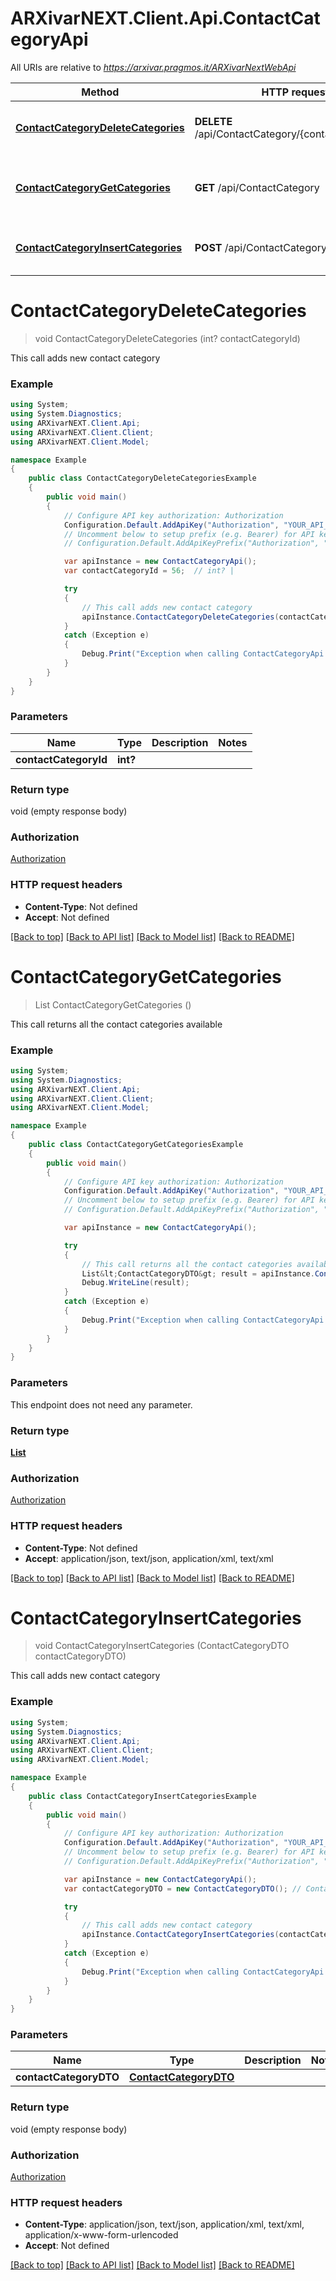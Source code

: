 # ARXivarNEXT.Client.Api.ContactCategoryApi

All URIs are relative to *https://arxivar.pragmos.it/ARXivarNextWebApi*

Method | HTTP request | Description
------------- | ------------- | -------------
[**ContactCategoryDeleteCategories**](ContactCategoryApi.md#contactcategorydeletecategories) | **DELETE** /api/ContactCategory/{contactCategoryId} | This call adds new contact category
[**ContactCategoryGetCategories**](ContactCategoryApi.md#contactcategorygetcategories) | **GET** /api/ContactCategory | This call returns all the contact categories available
[**ContactCategoryInsertCategories**](ContactCategoryApi.md#contactcategoryinsertcategories) | **POST** /api/ContactCategory | This call adds new contact category


<a name="contactcategorydeletecategories"></a>
# **ContactCategoryDeleteCategories**
> void ContactCategoryDeleteCategories (int? contactCategoryId)

This call adds new contact category

### Example
```csharp
using System;
using System.Diagnostics;
using ARXivarNEXT.Client.Api;
using ARXivarNEXT.Client.Client;
using ARXivarNEXT.Client.Model;

namespace Example
{
    public class ContactCategoryDeleteCategoriesExample
    {
        public void main()
        {
            // Configure API key authorization: Authorization
            Configuration.Default.AddApiKey("Authorization", "YOUR_API_KEY");
            // Uncomment below to setup prefix (e.g. Bearer) for API key, if needed
            // Configuration.Default.AddApiKeyPrefix("Authorization", "Bearer");

            var apiInstance = new ContactCategoryApi();
            var contactCategoryId = 56;  // int? | 

            try
            {
                // This call adds new contact category
                apiInstance.ContactCategoryDeleteCategories(contactCategoryId);
            }
            catch (Exception e)
            {
                Debug.Print("Exception when calling ContactCategoryApi.ContactCategoryDeleteCategories: " + e.Message );
            }
        }
    }
}
```

### Parameters

Name | Type | Description  | Notes
------------- | ------------- | ------------- | -------------
 **contactCategoryId** | **int?**|  | 

### Return type

void (empty response body)

### Authorization

[Authorization](../README.md#Authorization)

### HTTP request headers

 - **Content-Type**: Not defined
 - **Accept**: Not defined

[[Back to top]](#) [[Back to API list]](../README.md#documentation-for-api-endpoints) [[Back to Model list]](../README.md#documentation-for-models) [[Back to README]](../README.md)

<a name="contactcategorygetcategories"></a>
# **ContactCategoryGetCategories**
> List<ContactCategoryDTO> ContactCategoryGetCategories ()

This call returns all the contact categories available

### Example
```csharp
using System;
using System.Diagnostics;
using ARXivarNEXT.Client.Api;
using ARXivarNEXT.Client.Client;
using ARXivarNEXT.Client.Model;

namespace Example
{
    public class ContactCategoryGetCategoriesExample
    {
        public void main()
        {
            // Configure API key authorization: Authorization
            Configuration.Default.AddApiKey("Authorization", "YOUR_API_KEY");
            // Uncomment below to setup prefix (e.g. Bearer) for API key, if needed
            // Configuration.Default.AddApiKeyPrefix("Authorization", "Bearer");

            var apiInstance = new ContactCategoryApi();

            try
            {
                // This call returns all the contact categories available
                List&lt;ContactCategoryDTO&gt; result = apiInstance.ContactCategoryGetCategories();
                Debug.WriteLine(result);
            }
            catch (Exception e)
            {
                Debug.Print("Exception when calling ContactCategoryApi.ContactCategoryGetCategories: " + e.Message );
            }
        }
    }
}
```

### Parameters
This endpoint does not need any parameter.

### Return type

[**List<ContactCategoryDTO>**](ContactCategoryDTO.md)

### Authorization

[Authorization](../README.md#Authorization)

### HTTP request headers

 - **Content-Type**: Not defined
 - **Accept**: application/json, text/json, application/xml, text/xml

[[Back to top]](#) [[Back to API list]](../README.md#documentation-for-api-endpoints) [[Back to Model list]](../README.md#documentation-for-models) [[Back to README]](../README.md)

<a name="contactcategoryinsertcategories"></a>
# **ContactCategoryInsertCategories**
> void ContactCategoryInsertCategories (ContactCategoryDTO contactCategoryDTO)

This call adds new contact category

### Example
```csharp
using System;
using System.Diagnostics;
using ARXivarNEXT.Client.Api;
using ARXivarNEXT.Client.Client;
using ARXivarNEXT.Client.Model;

namespace Example
{
    public class ContactCategoryInsertCategoriesExample
    {
        public void main()
        {
            // Configure API key authorization: Authorization
            Configuration.Default.AddApiKey("Authorization", "YOUR_API_KEY");
            // Uncomment below to setup prefix (e.g. Bearer) for API key, if needed
            // Configuration.Default.AddApiKeyPrefix("Authorization", "Bearer");

            var apiInstance = new ContactCategoryApi();
            var contactCategoryDTO = new ContactCategoryDTO(); // ContactCategoryDTO | 

            try
            {
                // This call adds new contact category
                apiInstance.ContactCategoryInsertCategories(contactCategoryDTO);
            }
            catch (Exception e)
            {
                Debug.Print("Exception when calling ContactCategoryApi.ContactCategoryInsertCategories: " + e.Message );
            }
        }
    }
}
```

### Parameters

Name | Type | Description  | Notes
------------- | ------------- | ------------- | -------------
 **contactCategoryDTO** | [**ContactCategoryDTO**](ContactCategoryDTO.md)|  | 

### Return type

void (empty response body)

### Authorization

[Authorization](../README.md#Authorization)

### HTTP request headers

 - **Content-Type**: application/json, text/json, application/xml, text/xml, application/x-www-form-urlencoded
 - **Accept**: Not defined

[[Back to top]](#) [[Back to API list]](../README.md#documentation-for-api-endpoints) [[Back to Model list]](../README.md#documentation-for-models) [[Back to README]](../README.md)

